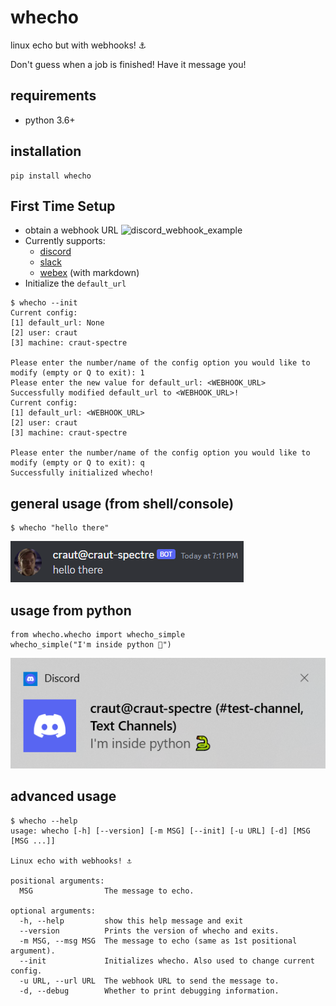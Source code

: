 # whecho
linux echo but with webhooks! ⚓

Don't guess when a job is finished! Have it message you!

## requirements
- python 3.6+

## installation
```
pip install whecho
```

## First Time Setup
- obtain a webhook URL
![discord_webhook_example](https://i.imgur.com/f9XnAew.png)
- Currently supports:
  - [discord](https://support.discord.com/hc/en-us/articles/228383668-Intro-to-Webhooks)
  - [slack](https://api.slack.com/messaging/webhooks)
  - [webex](https://apphub.webex.com/applications/incoming-webhooks-cisco-systems-38054-23307-75252) (with markdown)
- Initialize the `default_url`
```
$ whecho --init
Current config:
[1] default_url: None
[2] user: craut
[3] machine: craut-spectre

Please enter the number/name of the config option you would like to modify (empty or Q to exit): 1
Please enter the new value for default_url: <WEBHOOK_URL>
Successfully modified default_url to <WEBHOOK_URL>!
Current config:
[1] default_url: <WEBHOOK_URL>
[2] user: craut
[3] machine: craut-spectre

Please enter the number/name of the config option you would like to modify (empty or Q to exit): q
Successfully initialized whecho!
```

## general usage (from shell/console)
```
$ whecho "hello there"
```
![hello_there_discord](https://github.com/cvraut/whecho/blob/main/imgs/hello_there_discord.png?raw=true)

## usage from python
```
from whecho.whecho import whecho_simple
whecho_simple("I'm inside python 🐍")
```
![inside_python](https://github.com/cvraut/whecho/blob/main/imgs/inside_python.png?raw=true)

## advanced usage
```
$ whecho --help
usage: whecho [-h] [--version] [-m MSG] [--init] [-u URL] [-d] [MSG [MSG ...]]

Linux echo with webhooks! ⚓

positional arguments:
  MSG                The message to echo.

optional arguments:
  -h, --help         show this help message and exit
  --version          Prints the version of whecho and exits.
  -m MSG, --msg MSG  The message to echo (same as 1st positional argument).
  --init             Initializes whecho. Also used to change current config.
  -u URL, --url URL  The webhook URL to send the message to.
  -d, --debug        Whether to print debugging information.
```